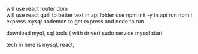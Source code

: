 
will use react router dom  
will use react quill to better text
in api folder use npm init -y
in api run npm i  express mysql nodemon to get express and node to run

download myql, sql tools ( with driver)
sudo service mysql start

tech in here is mysql, react, 

